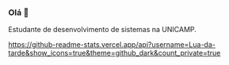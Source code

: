 ### Olá 👋
Estudante de desenvolvimento de sistemas na UNICAMP.  

https://github-readme-stats.vercel.app/api?username=Lua-da-tarde&show_icons=true&theme=github_dark&count_private=true 
